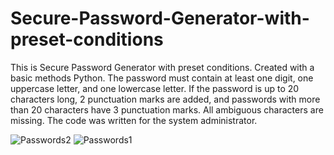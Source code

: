 # Secure-Password-Generator-with-preset-conditions
This is Secure Password Generator with preset conditions. Created with a basic methods Python. The password must contain at least one digit, one uppercase letter, and one lowercase letter. If the password is up to 20 characters long, 2 punctuation marks are added, and passwords with more than 20 characters have 3 punctuation marks. All ambiguous characters are missing. The code was written for the system administrator.

![Passwords2](https://user-images.githubusercontent.com/78534796/107046861-2ec21400-67d8-11eb-8648-3f335201f8b3.png)
![Passwords1](https://user-images.githubusercontent.com/78534796/107046866-2ff34100-67d8-11eb-8534-29c194ee7ba5.png)
